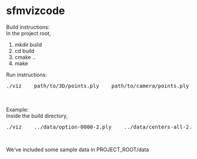 # sfmvizcode

Build instructions:<br>
In the project root,<br>
1. mkdir build<br>
2. cd build<br>
3. cmake ..<br>
4. make<br>

Run instructions:<br>
<pre>./viz    path/to/3D/points.ply    path/to/camera/points.ply    path/to/camera/orientation/file</pre><br>
<br>
Example:<br>
Inside the build directory,
<pre>./viz    ../data/option-0000-2.ply    ../data/centers-all-2.ply    ../data/cameras_v2-2.txt</pre><br>

We've included some sample data in PROJECT_ROOT/data
